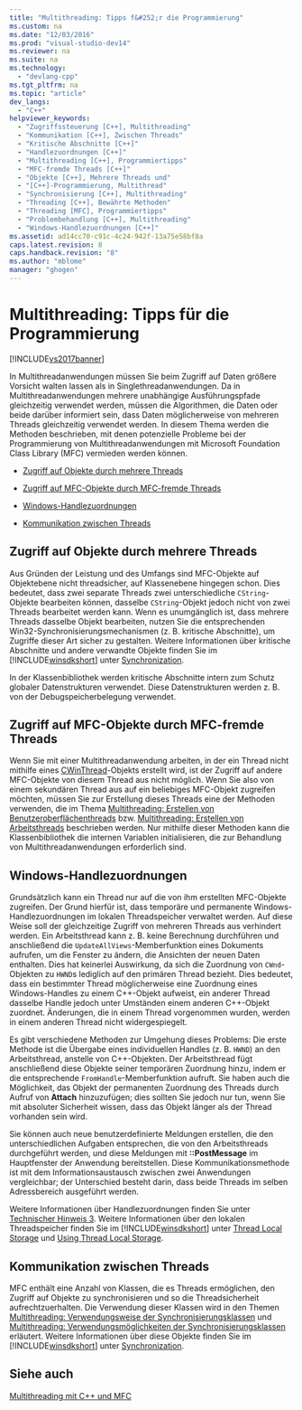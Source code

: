 ```yaml
---
title: "Multithreading: Tipps f&#252;r die Programmierung"
ms.custom: na
ms.date: "12/03/2016"
ms.prod: "visual-studio-dev14"
ms.reviewer: na
ms.suite: na
ms.technology: 
  - "devlang-cpp"
ms.tgt_pltfrm: na
ms.topic: "article"
dev_langs: 
  - "C++"
helpviewer_keywords: 
  - "Zugriffssteuerung [C++], Multithreading"
  - "Kommunikation [C++], Zwischen Threads"
  - "Kritische Abschnitte [C++]"
  - "Handlezuordnungen [C++]"
  - "Multithreading [C++], Programmiertipps"
  - "MFC-fremde Threads [C++]"
  - "Objekte [C++], Mehrere Threads und"
  - "[C++]-Programmierung, Multithread"
  - "Synchronisierung [C++], Multithreading"
  - "Threading [C++], Bewährte Methoden"
  - "Threading [MFC], Programmiertipps"
  - "Problembehandlung [C++], Multithreading"
  - "Windows-Handlezuordnungen [C++]"
ms.assetid: ad14cc70-c91c-4c24-942f-13a75e58bf8a
caps.latest.revision: 8
caps.handback.revision: "8"
ms.author: "mblome"
manager: "ghogen"
---
```

# Multithreading: Tipps f&#252;r die Programmierung
[!INCLUDE[vs2017banner](../../assembler/inline/includes/vs2017banner.md)]

In Multithreadanwendungen müssen Sie beim Zugriff auf Daten größere Vorsicht walten lassen als in Singlethreadanwendungen.  Da in Multithreadanwendungen mehrere unabhängige Ausführungspfade gleichzeitig verwendet werden, müssen die Algorithmen, die Daten oder beide darüber informiert sein, dass Daten möglicherweise von mehreren Threads gleichzeitig verwendet werden.  In diesem Thema werden die Methoden beschrieben, mit denen potenzielle Probleme bei der Programmierung von Multithreadanwendungen mit Microsoft Foundation Class Library \(MFC\) vermieden werden können.  
  
-   [Zugriff auf Objekte durch mehrere Threads](#_core_accessing_objects_from_multiple_threads)  
  
-   [Zugriff auf MFC\-Objekte durch MFC\-fremde Threads](#_core_accessing_mfc_objects_from_non.2d.mfc_threads)  
  
-   [Windows\-Handlezuordnungen](#_core_windows_handle_maps)  
  
-   [Kommunikation zwischen Threads](#_core_communicating_between_threads)  
  
##  <a name="_core_accessing_objects_from_multiple_threads"></a> Zugriff auf Objekte durch mehrere Threads  
 Aus Gründen der Leistung und des Umfangs sind MFC\-Objekte auf Objektebene nicht threadsicher, auf Klassenebene hingegen schon.  Dies bedeutet, dass zwei separate Threads zwei unterschiedliche `CString`\-Objekte bearbeiten können, dasselbe `CString`\-Objekt jedoch nicht von zwei Threads bearbeitet werden kann.  Wenn es unumgänglich ist, dass mehrere Threads dasselbe Objekt bearbeiten, nutzen Sie die entsprechenden Win32\-Synchronisierungsmechanismen \(z. B. kritische Abschnitte\), um Zugriffe dieser Art sicher zu gestalten.  Weitere Informationen über kritische Abschnitte und andere verwandte Objekte finden Sie im [!INCLUDE[winsdkshort](../../atl/reference/includes/winsdkshort_md.md)] unter [Synchronization](http://msdn.microsoft.com/library/windows/desktop/ms686353).  
  
 In der Klassenbibliothek werden kritische Abschnitte intern zum Schutz globaler Datenstrukturen verwendet. Diese Datenstrukturen werden z. B. von der Debugspeicherbelegung verwendet.  
  
##  <a name="_core_accessing_mfc_objects_from_non.2d.mfc_threads"></a> Zugriff auf MFC\-Objekte durch MFC\-fremde Threads  
 Wenn Sie mit einer Multithreadanwendung arbeiten, in der ein Thread nicht mithilfe eines [CWinThread](../../mfc/reference/cwinthread-class.md)\-Objekts erstellt wird, ist der Zugriff auf andere MFC\-Objekte von diesem Thread aus nicht möglich.  Wenn Sie also von einem sekundären Thread aus auf ein beliebiges MFC\-Objekt zugreifen möchten, müssen Sie zur Erstellung dieses Threads eine der Methoden verwenden, die im Thema [Multithreading: Erstellen von Benutzeroberflächenthreads](../../parallel/multithreading-creating-user-interface-threads.md) bzw. [Multithreading: Erstellen von Arbeitsthreads](../../parallel/multithreading-creating-worker-threads.md) beschrieben werden.  Nur mithilfe dieser Methoden kann die Klassenbibliothek die internen Variablen initialisieren, die zur Behandlung von Multithreadanwendungen erforderlich sind.  
  
##  <a name="_core_windows_handle_maps"></a> Windows\-Handlezuordnungen  
 Grundsätzlich kann ein Thread nur auf die von ihm erstellten MFC\-Objekte zugreifen.  Der Grund hierfür ist, dass temporäre und permanente Windows\-Handlezuordnungen im lokalen Threadspeicher verwaltet werden. Auf diese Weise soll der gleichzeitige Zugriff von mehreren Threads aus verhindert werden.  Ein Arbeitsthread kann z. B. keine Berechnung durchführen und anschließend die `UpdateAllViews`\-Memberfunktion eines Dokuments aufrufen, um die Fenster zu ändern, die Ansichten der neuen Daten enthalten.  Dies hat keinerlei Auswirkung, da sich die Zuordnung von `CWnd`\-Objekten zu `HWND`s lediglich auf den primären Thread bezieht.  Dies bedeutet, dass ein bestimmter Thread möglicherweise eine Zuordnung eines Windows\-Handles zu einem C\+\+\-Objekt aufweist, ein anderer Thread dasselbe Handle jedoch unter Umständen einem anderen C\+\+\-Objekt zuordnet.  Änderungen, die in einem Thread vorgenommen wurden, werden in einem anderen Thread nicht widergespiegelt.  
  
 Es gibt verschiedene Methoden zur Umgehung dieses Problems:  Die erste Methode ist die Übergabe eines individuellen Handles \(z. B. `HWND`\) an den Arbeitsthread, anstelle von C\+\+\-Objekten.  Der Arbeitsthread fügt anschließend diese Objekte seiner temporären Zuordnung hinzu, indem er die entsprechende `FromHandle`\-Memberfunktion aufruft.  Sie haben auch die Möglichkeit, das Objekt der permanenten Zuordnung des Threads durch Aufruf von **Attach** hinzuzufügen; dies sollten Sie jedoch nur tun, wenn Sie mit absoluter Sicherheit wissen, dass das Objekt länger als der Thread vorhanden sein wird.  
  
 Sie können auch neue benutzerdefinierte Meldungen erstellen, die den unterschiedlichen Aufgaben entsprechen, die von den Arbeitsthreads durchgeführt werden, und diese Meldungen mit **::PostMessage** im Hauptfenster der Anwendung bereitstellen.  Diese Kommunikationsmethode ist mit dem Informationsaustausch zwischen zwei Anwendungen vergleichbar; der Unterschied besteht darin, dass beide Threads im selben Adressbereich ausgeführt werden.  
  
 Weitere Informationen über Handlezuordnungen finden Sie unter [Technischer Hinweis 3](../../mfc/tn003-mapping-of-windows-handles-to-objects.md).  Weitere Informationen über den lokalen Threadspeicher finden Sie im [!INCLUDE[winsdkshort](../../atl/reference/includes/winsdkshort_md.md)] unter [Thread Local Storage](http://msdn.microsoft.com/library/windows/desktop/ms686749) und [Using Thread Local Storage](http://msdn.microsoft.com/library/windows/desktop/ms686991).  
  
##  <a name="_core_communicating_between_threads"></a> Kommunikation zwischen Threads  
 MFC enthält eine Anzahl von Klassen, die es Threads ermöglichen, den Zugriff auf Objekte zu synchronisieren und so die Threadsicherheit aufrechtzuerhalten.  Die Verwendung dieser Klassen wird in den Themen [Multithreading: Verwendungsweise der Synchronisierungsklassen](../../parallel/multithreading-how-to-use-the-synchronization-classes.md) und [Multithreading: Verwendungsmöglichkeiten der Synchronisierungsklassen](../../parallel/multithreading-when-to-use-the-synchronization-classes.md) erläutert.  Weitere Informationen über diese Objekte finden Sie im [!INCLUDE[winsdkshort](../../atl/reference/includes/winsdkshort_md.md)] unter [Synchronization](http://msdn.microsoft.com/library/windows/desktop/ms686353).  
  
## Siehe auch  
 [Multithreading mit C\+\+ und MFC](../../parallel/multithreading-with-cpp-and-mfc.md)